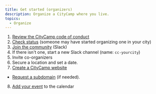 ```yaml
---
title: Get started (organizers)
description: Organize a CityCamp where you live.
topics:
  - Organize
---
```


1. [Review the CityCamp code of conduct](/conduct)
2. [Check status](/events) (someone may have started organizing one in your city)
3. [Join the community](https://join.slack.com/t/citycamp-team/shared_invite/zt-30wn3ct2a-zzxhCRYLdlKlDLvjqv~dBA) (Slack)
4. If there isn't one, start a new Slack channel (name: `cc-yourcity`)
5. Invite co-organizers
6. Secure a location and set a date.
7. [Create a CityCamp website](/organizer/website)
  * [Request a subdomain](/subdomain-request) (if needed).
8. [Add your event](/events/new) to the calendar
